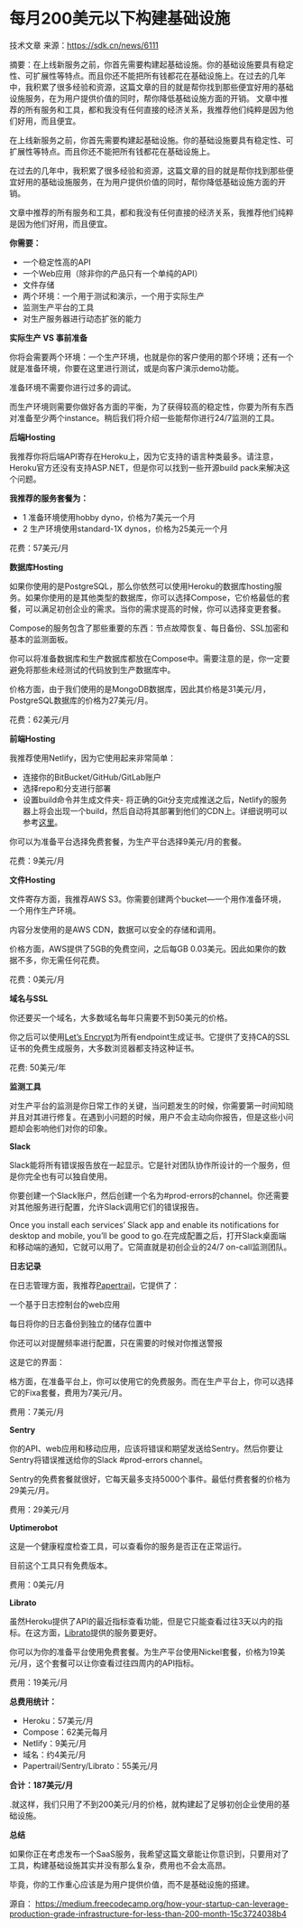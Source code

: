 
# 每月200美元以下构建基础设施

技术文章 来源：https://sdk.cn/news/6111   

摘要：在上线新服务之前，你首先需要构建起基础设施。你的基础设施要具有稳定性、可扩展性等特点。而且你还不能把所有钱都花在基础设施上。在过去的几年中，我积累了很多经验和资源，这篇文章的目的就是帮你找到那些便宜好用的基础设施服务，在为用户提供价值的同时，帮你降低基础设施方面的开销。 文章中推荐的所有服务和工具，都和我没有任何直接的经济关系，我推荐他们纯粹是因为他们好用，而且便宜。

在上线新服务之前，你首先需要构建起基础设施。你的基础设施要具有稳定性、可扩展性等特点。而且你还不能把所有钱都花在基础设施上。

在过去的几年中，我积累了很多经验和资源，这篇文章的目的就是帮你找到那些便宜好用的基础设施服务，在为用户提供价值的同时，帮你降低基础设施方面的开销。

文章中推荐的所有服务和工具，都和我没有任何直接的经济关系，我推荐他们纯粹是因为他们好用，而且便宜。

**你需要：**

-   一个稳定性高的API
-   一个Web应用（除非你的产品只有一个单纯的API）
-   文件存储
-   两个环境：一个用于测试和演示，一个用于实际生产
-   监测生产平台的工具
-   对生产服务器进行动态扩张的能力

**实际生产 VS 事前准备**

你将会需要两个环境：一个生产环境，也就是你的客户使用的那个环境；还有一个就是准备环境，你要在这里进行测试，或是向客户演示demo功能。

准备环境不需要你进行过多的调试。

而生产环境则需要你做好各方面的平衡，为了获得较高的稳定性，你要为所有东西对准备至少两个instance。稍后我们将介绍一些能帮你进行24/7监测的工具。

**后端Hosting**

我推荐你将后端API寄存在Heroku上，因为它支持的语言种类最多。请注意，Heroku官方还没有支持ASP.NET，但是你可以找到一些开源build pack来解决这个问题。

**我推荐的服务套餐为：**

-   1 准备环境使用hobby dyno，价格为7美元一个月
-   2 生产环境使用standard-1X dynos，价格为25美元一个月

花费：57美元/月

**数据库Hosting**

如果你使用的是PostgreSQL，那么你依然可以使用Heroku的数据库hosting服务。如果你使用的是其他类型的数据库，你可以选择Compose，它价格最低的套餐，可以满足初创企业的需求。当你的需求提高的时候，你可以选择变更套餐。

Compose的服务包含了那些重要的东西：节点故障恢复、每日备份、SSL加密和基本的监测面板。

你可以将准备数据库和生产数据库都放在Compose中。需要注意的是，你一定要避免将那些未经测试的代码放到生产数据库中。

价格方面，由于我们使用的是MongoDB数据库，因此其价格是31美元/月，PostgreSQL数据库的价格为27美元/月。

花费：62美元/月

**前端Hosting**

我推荐使用Netlify，因为它使用起来非常简单：

-   连接你的BitBucket/GitHub/GitLab账户
-   选择repo和分支进行部署
-   设置build命令并生成文件夹-   将正确的Git分支完成推送之后，Netlify的服务器上将会出现一个build，然后自动将其部署到他们的CDN上。详细说明可以参考[这里](https://www.netlify.com/docs/continuous-deployment/)。

你可以为准备平台选择免费套餐，为生产平台选择9美元/月的套餐。

花费：9美元/月

**文件Hosting**

文件寄存方面，我推荐AWS S3。你需要创建两个bucket—一个用作准备环境，一个用作生产环境。

内容分发使用的是AWS CDN，数据可以安全的存储和调用。

价格方面，AWS提供了5GB的免费空间，之后每GB 0.03美元。因此如果你的数据不多，你无需任何花费。

花费：0美元/月

**域名与SSL**

你还要买一个域名，大多数域名每年只需要不到50美元的价格。

你之后可以使用[Let’s Encrypt](https://letsencrypt.org/)为所有endpoint生成证书。它提供了支持CA的SSL证书的免费生成服务，大多数浏览器都支持这种证书。

花费: 50美元/年

**监测工具**

对生产平台的监测是你日常工作的关键，当问题发生的时候，你需要第一时间知晓并且对其进行修复。在遇到小问题的时候，用户不会主动向你报告，但是这些小问题却会影响他们对你的印象。

**Slack**

Slack能将所有错误报告放在一起显示。它是针对团队协作所设计的一个服务，但是你完全也有可以独自使用。

你要创建一个Slack账户，然后创建一个名为#prod-errors的channel。你还需要对其他服务进行配置，允许Slack调用它们的错误报告。

Once you install each services’ Slack app and enable its notifications for desktop and mobile, you’ll be good to go.在完成配置之后，打开Slack桌面端和移动端的通知，它就可以用了。它简直就是初创企业的24/7 on-call监测团队。

**日志记录**

在日志管理方面，我推荐[Papertrail](https://papertrailapp.com/)，它提供了：

一个基于日志控制台的web应用

每日将你的日志备份到独立的储存位置中

你还可以对提醒频率进行配置，只在需要的时候对你推送警报

这是它的界面：

格方面，在准备平台上，你可以使用它的免费服务。而在生产平台上，你可以选择它的Fixa套餐，费用为7美元/月。

费用：7美元/月

**Sentry**

你的API、web应用和移动应用，应该将错误和期望发送给Sentry。然后你要让Sentry将错误推送给你的Slack #prod-errors channel。

Sentry的免费套餐就很好，它每天最多支持5000个事件。最低付费套餐的价格为29美元/月。

费用：29美元/月

**Uptimerobot**

这是一个健康程度检查工具，可以查看你的服务是否正在正常运行。

目前这个工具只有免费版本。

费用：0美元/月

**Librato**

虽然Heroku提供了API的最近指标查看功能，但是它只能查看过往3天以内的指标。在这方面，[Librato](https://www.librato.com/)提供的服务要更好。

你可以为你的准备平台使用免费套餐。为生产平台使用Nickel套餐，价格为19美元/月，这个套餐可以让你查看过往四周内的API指标。

费用：19美元/月

**总费用统计：**

-   Heroku：57美元/月
-   Compose：62美元每月
-   Netlify：9美元/月
-   域名：约4美元/月
-   Papertrail/Sentry/Librato：55美元/月

**合计：187美元/月**

.就这样，我们只用了不到200美元/月的价格，就构建起了足够初创企业使用的基础设施。

**总结**

如果你正在考虑发布一个SaaS服务，我希望这篇文章能让你意识到，只要用对了工具，构建基础设施其实并没有那么复杂，费用也不会太高昂。

毕竟，你的工作重心应该是为用户提供价值，而不是基础设施的搭建。

源自： https://medium.freecodecamp.org/how-your-startup-can-leverage-production-grade-infrastructure-for-less-than-200-month-15c3724038b4
<!--stackedit_data:
eyJoaXN0b3J5IjpbLTEwNDgxNzE1MjIsNTI1NjA5ODQyXX0=
-->